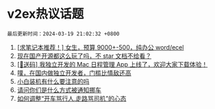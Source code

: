 # v2ex热议话题

`最后更新时间：2024-03-19 21:02:32 +0800`

1. [[求笔记本推荐！] 女生，预算 9000+-500，纯办公 word/ecel](https://www.v2ex.com/t/1024975)
1. [现在国产开源都这么玩了吗，不 star 文档不给看？](https://www.v2ex.com/t/1024935)
1. [[🎁送码] 我独立开发的 Mac 日程管理 App 上线了，欢迎大家下载体验！](https://www.v2ex.com/t/1024956)
1. [噗，在国内做独立开发者，门槛比情敌还高](https://www.v2ex.com/t/1025007)
1. [小白装机有什么要注意的吗](https://www.v2ex.com/t/1024917)
1. [请问你们是什么方式被通知挪车](https://www.v2ex.com/t/1024932)
1. [如何调整“开车骂行人,走路骂司机”的心态](https://www.v2ex.com/t/1024924)

